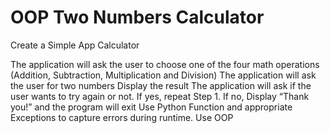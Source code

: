 # OOP Two Numbers Calculator
 
Create a Simple App Calculator

The application will ask the user to choose one of the four math operations (Addition, Subtraction, Multiplication and Division)
The application will ask the user for two numbers
Display the result
The application will ask if the user wants to try again or not.
If yes, repeat Step 1.
If no, Display “Thank you!” and the program will exit
Use Python Function and appropriate Exceptions to capture errors during
runtime.
Use OOP
